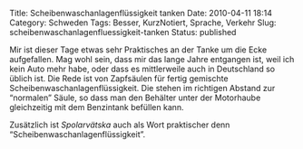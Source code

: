 Title: Scheibenwaschanlagenflüssigkeit tanken
Date: 2010-04-11 18:14
Category: Schweden
Tags: Besser, KurzNotiert, Sprache, Verkehr
Slug: scheibenwaschanlagenfluessigkeit-tanken
Status: published

Mir ist dieser Tage etwas sehr Praktisches an der Tanke um die Ecke
aufgefallen. Mag wohl sein, dass mir das lange Jahre entgangen ist, weil
ich kein Auto mehr habe, oder dass es mittlerweile auch in Deutschland
so üblich ist. Die Rede ist von Zapfsäulen für fertig gemischte
Scheibenwaschanlagenflüssigkeit. Die stehen im richtigen Abstand zur
“normalen” Säule, so dass man den Behälter unter der Motorhaube
gleichzeitig mit dem Benzintank befüllen kann.

Zusätzlich ist *Spolarvätska* auch als Wort praktischer denn
“Scheibenwaschanlagenflüssigkeit”.

